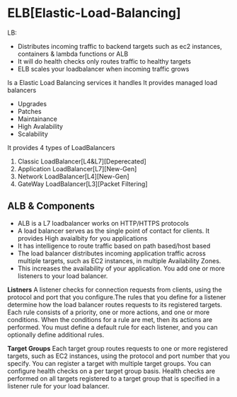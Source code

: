 # ELB[Elastic-Load-Balancing]
LB:
- Distributes incoming traffic to backend targets such as ec2 instances, containers & lambda functions or ALB
- It will do health checks only routes traffic to healthy targets
- ELB scales your loadbalancer when incoming traffic grows 

Is a Elastic Load Balancing services it handles It provides managed load balancers
- Upgrades
- Patches
- Maintainance
- High Avalability
- Scalability

It provides 4 types of LoadBalancers

1. Classic LoadBalancer[L4&L7][Deperecated]
2. Application LoadBalancer[L7][New-Gen]
3. Network LoadBalancer[L4][New-Gen]
4. GateWay LoadBalancer[L3][Packet Filtering]


ALB & Components
----------------
- ALB is a L7 loadbalancer works on HTTP/HTTPS protocols
- A load balancer serves as the single point of contact for clients. It provides High avaialbity for you applications
- It has intelligence to route traffic based on path based/host based
- The load balancer distributes incoming application traffic across multiple targets, such as EC2 instances, in multiple Availability Zones.
- This increases the availability of your application. You add one or more listeners to your load balancer.



**Listners**
A listener checks for connection requests from clients, using the protocol and port that you configure.The rules that you define for a listener determine how the load balancer routes requests to its registered targets. Each rule consists of a priority, one or more actions, and one or more conditions. When the conditions for a rule are met, then its actions are performed. You must define a default rule for each listener, and you can optionally define additional rules.


**Target Groups**
Each target group routes requests to one or more registered targets, such as EC2 instances, using the protocol and port number that you specify. You can register a target with multiple target groups. You can configure health checks on a per target group basis. Health checks are performed on all targets registered to a target group that is specified in a listener rule for your load balancer.



